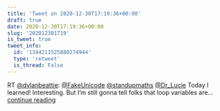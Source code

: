 ```yaml
---
title: 'Tweet on 2020-12-30T17:19:36+00:00'
draft: true
date: 2020-12-30T17:19:36+00:00
slug: '202012301719'
is_tweet: true
tweet_info:
  id: '1344211525880274944'
  type: 'retweet'
  is_thread: False
---
```




RT [@dylanbeattie](https://x.com/dylanbeattie): [@FakeUnicode](https://x.com/FakeUnicode) [@standupmaths](https://x.com/standupmaths) [@Dr_Lucie](https://x.com/Dr_Lucie) Today I learned! Interesting. But I’m still gonna tell folks that loop variables are… [continue reading](https://x.com/sytelus/status/1344211525880274944)
